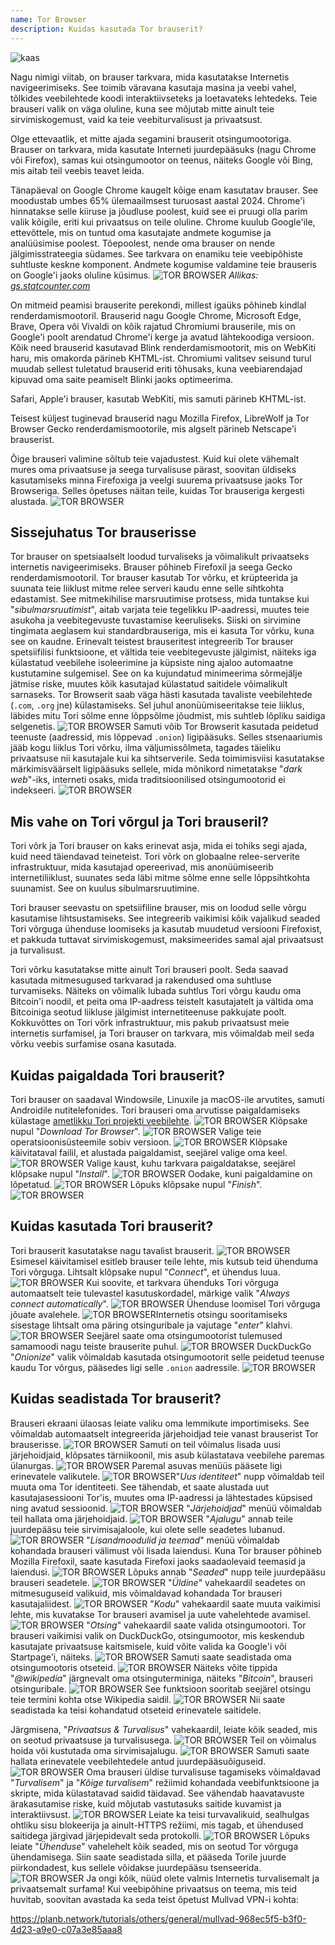 ```yaml
---
name: Tor Browser
description: Kuidas kasutada Tor brauserit?
---
```

![kaas](assets/cover.webp)

Nagu nimigi viitab, on brauser tarkvara, mida kasutatakse Internetis navigeerimiseks. See toimib väravana kasutaja masina ja veebi vahel, tõlkides veebilehtede koodi interaktiivseteks ja loetavateks lehtedeks. Teie brauseri valik on väga oluline, kuna see mõjutab mitte ainult teie sirvimiskogemust, vaid ka teie veebiturvalisust ja privaatsust.

Olge ettevaatlik, et mitte ajada segamini brauserit otsingumootoriga. Brauser on tarkvara, mida kasutate Interneti juurdepääsuks (nagu Chrome või Firefox), samas kui otsingumootor on teenus, näiteks Google või Bing, mis aitab teil veebis teavet leida.

Tänapäeval on Google Chrome kaugelt kõige enam kasutatav brauser. See moodustab umbes 65% ülemaailmsest turuosast aastal 2024. Chrome'i hinnatakse selle kiiruse ja jõudluse poolest, kuid see ei pruugi olla parim valik kõigile, eriti kui privaatsus on teile oluline. Chrome kuulub Google'ile, ettevõttele, mis on tuntud oma kasutajate andmete kogumise ja analüüsimise poolest. Tõepoolest, nende oma brauser on nende jälgimisstrateegia südames. See tarkvara on enamiku teie veebipõhiste suhtluste keskne komponent. Andmete kogumise valdamine teie brauseris on Google'i jaoks oluline küsimus.
![TOR BROWSER](assets/notext/01.webp)
*Allikas: [gs.statcounter.com](https://gs.statcounter.com/browser-market-share)*

On mitmeid peamisi brauserite perekondi, millest igaüks põhineb kindlal renderdamismootoril. Brauserid nagu Google Chrome, Microsoft Edge, Brave, Opera või Vivaldi on kõik rajatud Chromiumi brauserile, mis on Google'i poolt arendatud Chrome'i kerge ja avatud lähtekoodiga versioon. Kõik need brauserid kasutavad Blink renderdamismootorit, mis on WebKiti haru, mis omakorda pärineb KHTML-ist. Chromiumi valitsev seisund turul muudab sellest tuletatud brauserid eriti tõhusaks, kuna veebiarendajad kipuvad oma saite peamiselt Blinki jaoks optimeerima.

Safari, Apple'i brauser, kasutab WebKiti, mis samuti pärineb KHTML-ist.

Teisest küljest tuginevad brauserid nagu Mozilla Firefox, LibreWolf ja Tor Browser Gecko renderdamismootorile, mis algselt pärineb Netscape'i brauserist.

Õige brauseri valimine sõltub teie vajadustest. Kuid kui olete vähemalt mures oma privaatsuse ja seega turvalisuse pärast, soovitan üldiseks kasutamiseks minna Firefoxiga ja veelgi suurema privaatsuse jaoks Tor Browseriga. Selles õpetuses näitan teile, kuidas Tor brauseriga kergesti alustada.
![TOR BROWSER](assets/notext/02.webp)

## Sissejuhatus Tor brauserisse

Tor brauser on spetsiaalselt loodud turvaliseks ja võimalikult privaatseks internetis navigeerimiseks. Brauser põhineb Firefoxil ja seega Gecko renderdamismootoril.
Tor brauser kasutab Tor võrku, et krüpteerida ja suunata teie liiklust mitme relee serveri kaudu enne selle sihtkohta edastamist. See mitmekihilise marsruutimise protsess, mida tuntakse kui "*sibulmarsruutimist*", aitab varjata teie tegelikku IP-aadressi, muutes teie asukoha ja veebitegevuste tuvastamise keeruliseks. Siiski on sirvimine tingimata aeglasem kui standardbrauseriga, mis ei kasuta Tor võrku, kuna see on kaudne.
Erinevalt teistest brauseritest integreerib Tor brauser spetsiifilisi funktsioone, et vältida teie veebitegevuste jälgimist, näiteks iga külastatud veebilehe isoleerimine ja küpsiste ning ajaloo automaatne kustutamine sulgemisel. See on ka kujundatud minimeerima sõrmejälje jätmise riske, muutes kõik kasutajad külastatud saitidele võimalikult sarnaseks.
Tor Browserit saab väga hästi kasutada tavaliste veebilehtede (`.com`, `.org` jne) külastamiseks. Sel juhul anonüümiseeritakse teie liiklus, läbides mitu Tori sõlme enne lõppsõlme jõudmist, mis suhtleb lõpliku saidiga selgenetis. ![TOR BROWSER](assets/notext/03.webp)
Samuti võib Tor Browserit kasutada peidetud teenuste (aadressid, mis lõppevad `.onion`) ligipääsuks. Selles stsenaariumis jääb kogu liiklus Tori võrku, ilma väljumissõlmeta, tagades täieliku privaatsuse nii kasutajale kui ka sihtserverile. Seda toimimisviisi kasutatakse märkimisväärselt ligipääsuks sellele, mida mõnikord nimetatakse "*dark web*"-iks, interneti osaks, mida traditsioonilised otsingumootorid ei indekseeri.
![TOR BROWSER](assets/notext/04.webp)

## Mis vahe on Tori võrgul ja Tori brauseril?

Tori võrk ja Tori brauser on kaks erinevat asja, mida ei tohiks segi ajada, kuid need täiendavad teineteist. Tori võrk on globaalne relee-serverite infrastruktuur, mida kasutajad opereerivad, mis anonüümiseerib internetiliiklust, suunates seda läbi mitme sõlme enne selle lõppsihtkohta suunamist. See on kuulus sibulmarsruutimine.

Tori brauser seevastu on spetsiifiline brauser, mis on loodud selle võrgu kasutamise lihtsustamiseks. See integreerib vaikimisi kõik vajalikud seaded Tori võrguga ühenduse loomiseks ja kasutab muudetud versiooni Firefoxist, et pakkuda tuttavat sirvimiskogemust, maksimeerides samal ajal privaatsust ja turvalisust.

Tori võrku kasutatakse mitte ainult Tori brauseri poolt. Seda saavad kasutada mitmesugused tarkvarad ja rakendused oma suhtluse turvamiseks. Näiteks on võimalik lubada suhtlus Tori võrgu kaudu oma Bitcoin'i noodil, et peita oma IP-aadress teistelt kasutajatelt ja vältida oma Bitcoiniga seotud liikluse jälgimist internetiteenuse pakkujate poolt.
Kokkuvõttes on Tori võrk infrastruktuur, mis pakub privaatsust meie internetis surfamisel, ja Tori brauser on tarkvara, mis võimaldab meil seda võrku veebis surfamise osana kasutada.

## Kuidas paigaldada Tori brauserit?

Tori brauser on saadaval Windowsile, Linuxile ja macOS-ile arvutites, samuti Androidile nutitelefonides. Tori brauseri oma arvutisse paigaldamiseks külastage [ametlikku Tori projekti veebilehte](https://www.torproject.org/).
![TOR BROWSER](assets/notext/05.webp)
Klõpsake nupul "*Download Tor Browser*".
![TOR BROWSER](assets/notext/06.webp)
Valige teie operatsioonisüsteemile sobiv versioon.
![TOR BROWSER](assets/notext/07.webp)
Klõpsake käivitataval failil, et alustada paigaldamist, seejärel valige oma keel.
![TOR BROWSER](assets/notext/08.webp)
Valige kaust, kuhu tarkvara paigaldatakse, seejärel klõpsake nupul "*Install*".
![TOR BROWSER](assets/notext/09.webp)
Oodake, kuni paigaldamine on lõpetatud.
![TOR BROWSER](assets/notext/10.webp)
Lõpuks klõpsake nupul "*Finish*".
![TOR BROWSER](assets/notext/11.webp)

## Kuidas kasutada Tori brauserit?

Tori brauserit kasutatakse nagu tavalist brauserit.
![TOR BROWSER](assets/notext/12.webp)
Esimesel käivitamisel esitleb brauser teile lehte, mis kutsub teid ühenduma Tori võrguga. Lihtsalt klõpsake nupul "*Connect*", et ühendus luua.
![TOR BROWSER](assets/notext/13.webp)
Kui soovite, et tarkvara ühenduks Tori võrguga automaatselt teie tulevastel kasutuskordadel, märkige valik "*Always connect automatically*".
![TOR BROWSER](assets/notext/14.webp)
Ühenduse loomisel Tori võrguga jõuate avalehele.
![TOR BROWSER](assets/notext/15.webp)Internetis otsingu sooritamiseks sisestage lihtsalt oma päring otsinguribale ja vajutage "*enter*" klahvi.
![TOR BROWSER](assets/notext/16.webp)
Seejärel saate oma otsingumootorist tulemused samamoodi nagu teiste brauserite puhul.
![TOR BROWSER](assets/notext/17.webp)
DuckDuckGo "*Onionize*" valik võimaldab kasutada otsingumootorit selle peidetud teenuse kaudu Tor võrgus, pääsedes ligi selle `.onion` aadressile.
![TOR BROWSER](assets/notext/18.webp)

## Kuidas seadistada Tor brauserit?

Brauseri ekraani ülaosas leiate valiku oma lemmikute importimiseks. See võimaldab automaatselt integreerida järjehoidjad teie vanast brauserist Tor brauserisse.
![TOR BROWSER](assets/notext/19.webp)
Samuti on teil võimalus lisada uusi järjehoidjaid, klõpsates tärniikoonil, mis asub külastatava veebilehe paremas ülanurgas.
![TOR BROWSER](assets/notext/20.webp)
Paremal asuvas menüüs pääsete ligi erinevatele valikutele.
![TOR BROWSER](assets/notext/21.webp)"*Uus identiteet*" nupp võimaldab teil muuta oma Tor identiteeti. See tähendab, et saate alustada uut kasutajasessiooni Tor'is, muutes oma IP-aadressi ja lähtestades küpsised ning avatud sessioonid.
![TOR BROWSER](assets/notext/22.webp)
"*Järjehoidjad*" menüü võimaldab teil hallata oma järjehoidjaid.
![TOR BROWSER](assets/notext/23.webp)
"*Ajalugu*" annab teile juurdepääsu teie sirvimisajaloole, kui olete selle seadetes lubanud.
![TOR BROWSER](assets/notext/24.webp)
"*Lisandmoodulid ja teemad*" menüü võimaldab kohandada brauseri välimust või lisada laiendusi. Kuna Tor brauser põhineb Mozilla Firefoxil, saate kasutada Firefoxi jaoks saadaolevaid teemasid ja laiendusi.
![TOR BROWSER](assets/notext/25.webp)
Lõpuks annab "*Seaded*" nupp teile juurdepääsu brauseri seadetele.
![TOR BROWSER](assets/notext/26.webp)
"*Üldine*" vahekaardil seadetes on mitmesuguseid valikuid, mis võimaldavad kohandada Tor brauseri kasutajaliidest.
![TOR BROWSER](assets/notext/27.webp)
"*Kodu*" vahekaardil saate muuta vaikimisi lehte, mis kuvatakse Tor brauseri avamisel ja uute vahelehtede avamisel.
![TOR BROWSER](assets/notext/28.webp)
"*Otsing*" vahekaardil saate valida otsingumootori. Tor brauseri vaikimisi valik on DuckDuckGo, otsingumootor, mis keskendub kasutajate privaatsuse kaitsmisele, kuid võite valida ka Google'i või Startpage'i, näiteks.
![TOR BROWSER](assets/notext/29.webp)
Samuti saate seadistada oma otsingumootoris otseteid.
![TOR BROWSER](assets/notext/30.webp)
Näiteks võite tippida "*@wikipedia*" järgnevalt oma otsinguterminiga, näiteks "*Bitcoin*", brauseri otsinguribale.
![TOR BROWSER](assets/notext/31.webp)
See funktsioon sooritab seejärel otsingu teie termini kohta otse Wikipedia saidil.
![TOR BROWSER](assets/notext/32.webp)
Nii saate seadistada ka teisi kohandatud otseteid erinevatele saitidele.

Järgmisena, "*Privaatsus & Turvalisus*" vahekaardil, leiate kõik seaded, mis on seotud privaatsuse ja turvalisusega.
![TOR BROWSER](assets/notext/33.webp)
Teil on võimalus hoida või kustutada oma sirvimisajalugu.
![TOR BROWSER](assets/notext/34.webp) Samuti saate hallata erinevatele veebilehtedele antud juurdepääsuõiguseid.
![TOR BROWSER](assets/notext/35.webp)
Oma brauseri üldise turvalisuse tagamiseks võimaldavad "*Turvalisem*" ja "*Kõige turvalisem*" režiimid kohandada veebifunktsioone ja skripte, mida külastatavad saidid täidavad. See vähendab haavatavuste ärakasutamise riske, kuid mõjutab vastutasuks saitide kuvamist ja interaktiivsust. ![TOR BROWSER](assets/notext/36.webp) Leiate ka teisi turvavalikuid, sealhulgas ohtliku sisu blokeerija ja ainult-HTTPS režiimi, mis tagab, et ühendused saitidega järgivad järjepidevalt seda protokolli. ![TOR BROWSER](assets/notext/37.webp) Lõpuks leiate "*Ühenduse*" vahelehelt kõik seaded, mis on seotud Tor võrguga ühendamisega. Siin saate seadistada silla, et pääseda Torile juurde piirkondadest, kus sellele võidakse juurdepääsu tsenseerida. ![TOR BROWSER](assets/notext/38.webp) Ja ongi kõik, nüüd olete valmis Internetis turvalisemalt ja privaatsemalt surfama! Kui veebipõhine privaatsus on teema, mis teid huvitab, soovitan avastada ka seda teist õpetust Mullvad VPN-i kohta:

https://planb.network/tutorials/others/general/mullvad-968ec5f5-b3f0-4d23-a9e0-c07a3e85aaa8